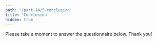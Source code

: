 ```yaml
---
path: '/part-14/5-conclusion'
title: 'Conclusion'
hidden: true
---
```


<!-- TODO: koko kurssin recap -->

Please take a moment to answer the questionnaire below. Thank you!

<quiz id="b9657f61-d150-549e-8720-2ef0163f72bc"></quiz>